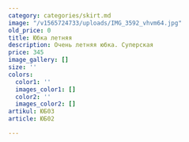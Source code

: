 ```yaml
---
category: categories/skirt.md
image: "/v1565724733/uploads/IMG_3592_vhvm64.jpg"
old_price: 0
title: Юбка летняя
description: Очень летняя юбка. Суперская
price: 345
image_gallery: []
size: ''
colors:
  color1: ''
  images_color1: []
  color2: ''
  images_color2: []
artikul: ЮБ03
article: ЮБ02

---
```

